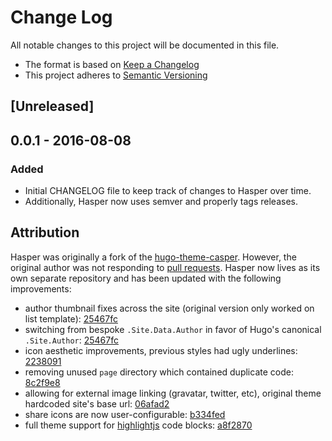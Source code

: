 # Change Log
All notable changes to this project will be documented in this file.

- The format is based on [Keep a Changelog](http://keepachangelog.com/) 
- This project adheres to [Semantic Versioning](http://semver.org/)

## [Unreleased]


## 0.0.1 - 2016-08-08
### Added
- Initial CHANGELOG file to keep track of changes to Hasper over time.
- Additionally, Hasper now uses semver and properly tags releases.

## Attribution

Hasper was originally a fork of the [hugo-theme-casper](https://github.com/vjeantet/hugo-theme-casper). However, the original author was not responding to [pull requests](https://github.com/vjeantet/hugo-theme-casper/pull/41). Hasper now lives as its own separate repository and has been updated with the following improvements: 

- author thumbnail fixes across the site (original version only worked on list template): [25467fc](https://github.com/dencold/hasper/commit/25467fc92ca611ae7a6d517c16b47cdac0ae9dcb)
- switching from bespoke `.Site.Data.Author` in favor of Hugo's canonical `.Site.Author`: [25467fc](https://github.com/dencold/hasper/commit/25467fc92ca611ae7a6d517c16b47cdac0ae9dcb)
- icon aesthetic improvements, previous styles had ugly underlines: [2238091](https://github.com/dencold/hasper/commit/22380914098cbf0dad119be18d7727521f097a29)
- removing unused `page` directory which contained duplicate code: [8c2f9e8](https://github.com/dencold/hasper/commit/8c2f9e8c5b138d89e1b5e2c39d2d6210c928ad9f)
- allowing for external image linking (gravatar, twitter, etc), original theme hardcoded site's base url: [06afad2](https://github.com/dencold/hasper/commit/06afad23845e6e51c0ac55cef29c2e7caf7878d5)
- share icons are now user-configurable: [b334fed](https://github.com/dencold/hasper/commit/b334fed9c5e88447b98e5908c362f3d165e1ee02)
- full theme support for [highlightjs](https://highlightjs.org/) code blocks: [a8f2870](https://github.com/dencold/hasper/commit/a8f2870b03a5d48075129372ad7f499f0ac4c2d4)
